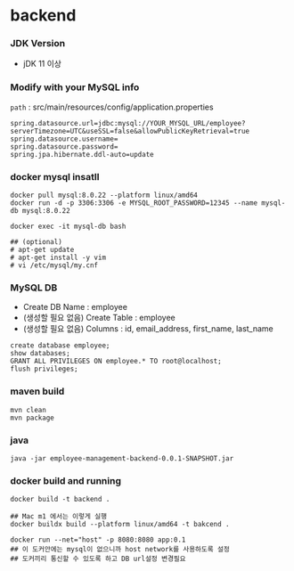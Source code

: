 # backend
### JDK Version
- jDK 11 이상

### Modify with your MySQL info 
`path` : src/main/resources/config/application.properties
```
spring.datasource.url=jdbc:mysql://YOUR_MYSQL_URL/employee?serverTimezone=UTC&useSSL=false&allowPublicKeyRetrieval=true
spring.datasource.username=
spring.datasource.password=
spring.jpa.hibernate.ddl-auto=update
```

### docker mysql insatll
```
docker pull mysql:8.0.22 --platform linux/amd64
docker run -d -p 3306:3306 -e MYSQL_ROOT_PASSWORD=12345 --name mysql-db mysql:8.0.22

docker exec -it mysql-db bash

## (optional) 
# apt-get update 
# apt-get install -y vim
# vi /etc/mysql/my.cnf
```
### MySQL DB
- Create DB Name : employee
- (생성할 필요 없음) Create Table : employee
- (생성할 필요 없음) Columns : id, email_address, first_name, last_name

```
create database employee;
show databases;
GRANT ALL PRIVILEGES ON employee.* TO root@localhost;
flush privileges;
```

### maven build
```
mvn clean
mvn package
```

### java 
```
java -jar employee-management-backend-0.0.1-SNAPSHOT.jar
```

### docker build and running

```
docker build -t backend .

## Mac m1 에서는 이렇게 실행
docker buildx build --platform linux/amd64 -t bakcend .

docker run --net="host" -p 8080:8080 app:0.1 
## 이 도커안에는 mysql이 없으니까 host network를 사용하도록 설정
## 도커끼리 통신할 수 있도록 하고 DB url설정 변경필요
``` 
